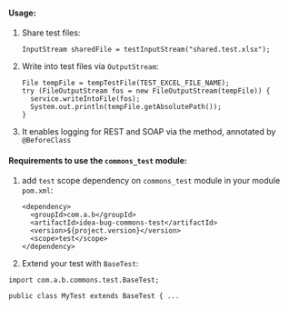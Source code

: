 #### Usage:

1. Share test files:

    `InputStream sharedFile = testInputStream("shared.test.xlsx");`

2. Write into test files via `OutputStream`:

    ```
    File tempFile = tempTestFile(TEST_EXCEL_FILE_NAME);
    try (FileOutputStream fos = new FileOutputStream(tempFile)) {
      service.writeIntoFile(fos);
      System.out.println(tempFile.getAbsolutePath());
    }
    ```
3. It enables logging for REST and SOAP via the method, annotated by `@BeforeClass`

#### Requirements to use the `commons_test` module:

1. add `test` scope dependency on `commons_test` module in your module `pom.xml`:

    ```
    <dependency>
      <groupId>com.a.b</groupId>
      <artifactId>idea-bug-commons-test</artifactId>
      <version>${project.version}</version>
      <scope>test</scope>
    </dependency>
    ```

2. Extend your test with `BaseTest`:

```
import com.a.b.commons.test.BaseTest;

public class MyTest extends BaseTest { ...
```